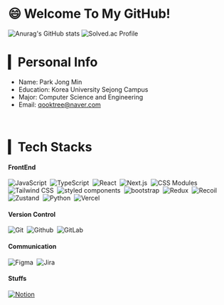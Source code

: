 # 😄 Welcome To My GitHub!
![Anurag's GitHub stats](https://github-readme-stats-sand-six-91.vercel.app/api?username=qooktree1&show_icons=true&count_private=true&line_height=24&theme=dracula)
![Solved.ac Profile](http://mazassumnida.wtf/api/v2/generate_badge?boj=qooktree)
</br>

# ▎Personal Info
- Name: Park Jong Min
- Education: Korea University Sejong Campus
- Major: Computer Science and Engineering
- Email: qooktree@naver.com
 
</br>

# ▎Tech Stacks
#### FrontEnd
<img alt="JavaScript" src ="https://img.shields.io/badge/JavaScript-404143.svg?&style=for-the-badge&logo=javascript&logoColor=yellow"/>&nbsp;
<img alt="TypeScript" src ="https://img.shields.io/badge/TypeScript-3776AB.svg?&style=for-the-badge&logo=typescript&logoColor=white"/>&nbsp;
<img alt="React" src ="https://img.shields.io/badge/React-61DAFB.svg?&style=for-the-badge&logo=react&logoColor=white"/>&nbsp;
<img alt="Next.js" src ="https://img.shields.io/badge/Next.js-000000.svg?&style=for-the-badge&logo=Next.js&logoColor=white"/>&nbsp;
<img alt="CSS Modules" src ="https://img.shields.io/badge/cssmodules-white.svg?&style=for-the-badge&logo=css-modules&logoColor=black"/>&nbsp;
<img alt="Tailwind CSS" src ="https://img.shields.io/badge/tailwindcss-0EA5E9.svg?&style=for-the-badge&logo=tailwindCSS&logoColor=white"/>&nbsp;
<img alt="styled components" src ="https://img.shields.io/badge/styled components-DB7093.svg?&style=for-the-badge&logo=styledcomponents&logoColor=white"/>&nbsp;
<img alt="bootstrap" src ="https://img.shields.io/badge/bootstrap-712CF9.svg?&style=for-the-badge&logo=bootstrap&logoColor=white"/>&nbsp;
<img alt="Redux" src ="https://img.shields.io/badge/Redux-845cc3.svg?&style=for-the-badge&logo=redux&logoColor=white"/>&nbsp;
<img alt="Recoil" src ="https://img.shields.io/badge/Recoil-3578E5.svg?&style=for-the-badge&logo=recoil&logoColor=white"/>&nbsp;
<img alt="Zustand" src ="https://img.shields.io/badge/Zustand-252b37.svg?&style=for-the-badge&logo=zustand&logoColor=white"/>&nbsp;
<img alt="Python" src ="https://img.shields.io/badge/Python-3776AB.svg?&style=for-the-badge&logo=python&logoColor=white"/>&nbsp;
<img alt="Vercel" src ="https://img.shields.io/badge/Vercel-black.svg?&style=for-the-badge&logo=Vercel&logoColor=white"/>

#### Version Control
<img alt="Git" src ="https://img.shields.io/badge/Git-f05032.svg?&style=for-the-badge&logo=git&logoColor=white"/>&nbsp;
<img alt="Github" src ="https://img.shields.io/badge/GitHub-181717.svg?&style=for-the-badge&logo=github&logoColor=white"/>&nbsp;
<img alt="GitLab" src ="https://img.shields.io/badge/GitLab-f05032.svg?&style=for-the-badge&logo=gitlab&logoColor=white"/>&nbsp;

#### Communication
<img alt="Figma" src ="https://img.shields.io/badge/Figma-f05032.svg?&style=for-the-badge&logo=figma&logoColor=white"/>&nbsp;
<img alt="Jira" src ="https://img.shields.io/badge/Jira-f05032.svg?&style=for-the-badge&logo=jira&logoColor=white"/>&nbsp;

#### Stuffs
<a href="https://www.notion.so/011f1d99aca24b17bbf0e33690820d7d?v=b6c6a8c2cc65471084d7d2d237c207dc">
 <img alt="Notion" src ="https://img.shields.io/badge/Notion-000000.svg?&style=for-the-badge&logo=notion&logoColor=white"/>
</a> 

<!--
- 🔭 I’m currently working on ..
- 🌱 I’m currently learning ...
- 
- 💬 Ask me about ...
- 📫 How to reach me: ...
- 😄 Pronouns: ...
- ⚡ Fun fact: ...
-->
